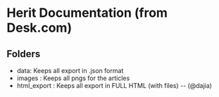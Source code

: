 # Herit Documentation (from Desk.com)

## Folders

* data: Keeps all export in .json format
* images : Keeps all pngs for the articles
* html_export : Keeps all export in FULL HTML (with files) -- (@dajia)
